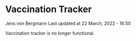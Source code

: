 Vaccination Tracker
================
Jens von Bergmann
Last updated at 22 March, 2022 - 16:50

Vaccination tracker is no longer functional.
